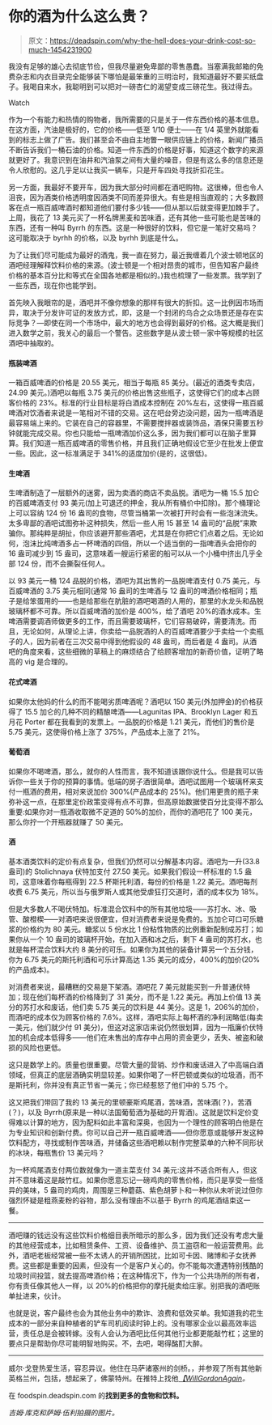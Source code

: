 # 你的酒为什么这么贵？

> 原文：<https://deadspin.com/why-the-hell-does-your-drink-cost-so-much-1454231900>

我没有足够的雄心去彻底节俭，但我尽量避免卑鄙的零售愚蠢。当塞满我邮箱的免费杂志和内衣目录完全能够装下哪怕是最笨重的三明治时，我知道最好不要买纸盘子。我喝自来水，我聪明到可以把对一磅杏仁的渴望变成三磅花生。我过得去。

Watch

作为一个有能力和热情的购物者，我所需要的只是关于一件东西价格的基本信息。在这方面，汽油是极好的，它的价格——低至 1/10 便士——在 1/4 英里外就能看到的标志上做了广告。我们甚至会不由自主地瞥一眼供应链上的价格，新闻广播员不断告诉我们一桶石油的价格。知道一件东西的价格是好事，知道这个数字的来源就更好了。我意识到在油井和汽油泵之间有大量的噪音，但是有这么多的信息还是令人欣慰的。这几乎足以让我买一辆车，只是开车四处寻找折扣花生。

另一方面，我最好不要开车，因为我大部分时间都在酒吧购物。这很棒，但也令人沮丧，因为酒类价格透明度因酒类不同而差异很大。有些是相当直观的；大多数顾客在点一瓶百威啤酒时都知道他们要付多少钱——但从那以后就变得更加棘手了。上周，我花了 13 美元买了一杯名牌黑麦和苦味酒，还有其他一些可能也是苦味的东西，还有一种叫 Byrrh 的东西。这是一种很好的饮料，但它是一笔好交易吗？这可能取决于 byrhh 的价格，以及 byrhh 到底是什么。

为了让我们尽可能成为最好的酒鬼，我一直在努力，最近我缠着几个波士顿地区的酒吧经理解释饮料价格的来源。(波士顿是一个相对昂贵的城市，但告知客户最终价格的基本百分比和等式在全国各地都是相似的。)我也梳理了一些发票。我学到了一些东西，现在你也能学到。

首先映入我眼帘的是，酒吧并不像你想象的那样有很大的折扣。这一比例因市场而异，取决于分发许可证的发放方式，即，这是一个封闭的乌合之众场景还是存在实际竞争？—即使在同一个市场中，最大的地方也会得到最好的价格。这大概是我们进入数学之前，我关心的最后一个警告。这些数字是从波士顿一家中等规模的社区酒吧中抽取的。

#### 瓶装啤酒

一箱百威啤酒的价格是 20.55 美元，相当于每瓶 85 美分。(最近的酒类专卖店，24.99 美元。)酒吧以每瓶 3.75 美元的价格出售这些瓶子，这使得它们的成本占顾客价格的 23%。标准的行业目标是将白酒成本控制在 20%左右，这使得一瓶百威啤酒对饮酒者来说是一笔相对不错的交易。这在吧台旁边没问题，因为一瓶啤酒是最容易端上来的。它装在自己的容器里，不需要搅拌器或装饰品，酒保只需要五秒钟就能完成交易。你也只能给一瓶啤酒加价这么多，因为我们都可以在脑子里算算。我们知道一瓶百威啤酒的零售价格，并且我们正确地假设它至少在批发上便宜一些。因此，这一标准满足于 341%的适度加价(是的，这很低)。

#### 生啤酒

生啤酒制造了一层额外的迷雾，因为卖酒的商店不卖品脱。酒吧为一桶 15.5 加仑的百威啤酒支付 93 美元(加上可退还的押金，我从所有桶价中扣除)。那个桶理论上可以容纳 124 份 16 盎司的食物，尽管当桶第一次被打开时会有一些泡沫流失。太多卑鄙的酒吧试图弥补这种损失，然后一些人用 15 甚至 14 盎司的“品脱”来欺骗你。那纯粹是胡扯，你应该避开那些酒吧，尤其是在你把它们点着之后。无论如何，泡沫比纯啤酒多占一杯啤酒的四倍，所以一个适当倒的一指啤酒头会把你的 16 盎司减少到 15 盎司，这意味着一艘运行紧密的船可以从一个小桶中挤出几乎全部 124 份，而不会撕裂任何人。

以 93 美元一桶 124 品脱的价格，酒吧为其出售的一品脱啤酒支付 0.75 美元，与百威啤酒的 3.75 美元相同(通常 16 盎司的生啤酒与 12 盎司的啤酒价格相同；瓶子是给笨蛋用的——也是给那些在肮脏的酒吧喝酒的人用的，那里的水龙头和品脱玻璃杯都不可靠。所以百威啤酒的加价是 400%，给了酒吧 20%的酒水成本。生啤酒需要调酒师做更多的工作，而且需要玻璃杯，它们容易破碎，需要清洗。而且，无论如何，从理论上讲，你卖给一品脱酒的人的百威啤酒要少于卖给一个卖瓶子的人，因为前者在三次交易中得到他假设的 48 盎司，而后者是 4 盎司。从酒吧的角度来看，这些细微的草稿上的麻烦结合了给顾客增加的新奇价值，证明了略高的 vig 是合理的。

#### 花式啤酒

如果你太他妈的什么的而不能喝劣质啤酒呢？酒吧以 150 美元(外加押金)的价格获得了 15.5 加仑的几种不同的精酿啤酒——Lagunitas IPA、Brooklyn Lager 和五月花 Porter 都在我看到的发票上。一品脱的价格是 1.21 美元，而他们的售价是 5.75 美元，这使得价格上涨了 375%，产品成本上涨了 21%。

#### 葡萄酒

如果你不喝啤酒，那么，就你的人性而言，我不知道该跟你说什么。但是我可以告诉你一些关于你的预算的事情。低端的房子酒很简单。酒吧试图用一个玻璃杯来支付一瓶酒的费用，相对来说加价 300%(产品成本的 25%)。他们用更贵的瓶子来弥补这一点，在那里定价政策变得有点不可靠，但高原始数据使百分比变得不那么重要:如果你对一瓶酒收取微不足道的 50%的加价，而你的酒吧花了 100 美元，那么你拧一个开瓶器就赚了 50 美元。

#### 酒

基本酒类饮料的定价有点复杂，但我们仍然可以分解基本内容。酒吧为一升(33.8 盎司)的 Stolichnaya 伏特加支付 27.50 美元。如果我们假设一杯标准的 1.5 盎司，这意味着你每瓶得到 22.5 杯斯托利酒，每份的价格是 1.22 美元。酒吧每剂收费 6.75 美元，所以当与俄罗斯人或其他受虐狂打交道时，酒的成本仅为 18%。

但是大多数人不喝伏特加。标准混合饮料中的所有其他垃圾——苏打水、冰、吸管、酸橙楔——对酒吧来说很便宜，但对消费者来说是免费的。五加仑可口可乐糖浆的价格约为 80 美元。糖浆以 5 份水比 1 份粘性物质的比例重新配制成苏打；如果你从一个 10 盎司的玻璃杯开始，在加入酒和冰之后，剩下 4 盎司的苏打水，也就是每杯混合饮料大约 8 美分的可乐。如果你为其他的装备计算另一个五分钱，你为 6.75 美元的斯托利酒和可乐计算高达 1.35 美元的成分，400%的加价(20%的产品成本)。

对消费者来说，最糟糕的交易是下架酒。酒吧花 7 美元就能买到一升普通伏特加；现在他们每杯酒的价格降到了 31 美分，而不是 1.22 美元。再加上价值 13 美分的苏打水和废话，他们卖 5.75 美元的饮料是 44 美分。这是 1，206%的加价，而酒吧的成本仅为顾客价格的 7.6%。这样，酒吧实际上每杯酒的净利润略低(每卖一美元，他们就少付 91 美分)，但这对这家店来说仍然很划算，因为一瓶廉价伏特加的机会成本低得多——他们在未售出的库存中占用的资金更少，丢失、被盗和破损的风险也更低。

这只是数学上的。质量也很重要。尽管大量的营销、炒作和废话进入了中高端白酒领域，但真正的底层酒确实明显较差。如果你喝了一杯巴顿或类似的垃圾酒，而不是斯托利，你并没有真正节省一美元；你已经惹怒了他们中的 5.75 个。

这又把我们带回了我的 13 美元的里顿豪斯鸡尾酒，苦味酒，苦味酒(？)，苦酒(？)，以及 Byrrh(原来是一种以法国葡萄酒为基础的开胃酒)。这就是饮料定价变得难以计算的地方，因为配料如此丰富和深奥，也因为一个理性的顾客明白他是在为专业知识和创新付费。你可以自己开一瓶百威啤酒——但你愿意或能够开发这种饮料配方，寻找或制作苦味酒，并储备这些酒吧赖以制作完整菜单的六种不同形状的冰块，每瓶售价 13 美元吗？

为一杯鸡尾酒支付两位数就像为一道主菜支付 34 美元:这并不适合所有人，但这并不意味着这是敲竹杠。如果你愿意忘记一磅鸡肉的零售价格，而只是享受一些怪异的美味，5 盎司的鸡肉，周围是三种蘑菇、紫色胡萝卜和一种你从未听说过但你强烈怀疑是粗燕麦粉的谷物，那么没有理由不以基于 Byrrh 的鸡尾酒结束这一餐。

* * *

酒吧赚的钱远没有这些饮料价格细目表所暗示的那么多，因为我们还没有考虑大量的其他经营成本，比如租赁条件、工资、设备维护、员工盗窃和一般运营费用。此外，酒吧老板经常被一些不太诱人的开销所困扰，比如可卡因、赌博和子女抚养费。这些都是重要的因素，但没有一个是客户关心的。你不能每次遭遇特别残酷的垃圾时间投篮，就去提高啤酒价格；在这种情况下，作为一个公共场所的所有者，你有责任像其他人一样，以 20%的价格把你的摩托艇卖给庄家。别把我的酒吧账单扯进来，伙计。

也就是说，客户最终也会为其他业务中的欺诈、浪费和低效买单。我知道我的花生成本的一部分来自种植者的铲车司机阅读时钟上的。没有哪家企业以最高效率运营，责任总是会被转嫁。没有人会认为酒吧比任何其他行业都更能敲竹杠；这里的要点只是帮助你尽可能明智地购买。不，去吧，喝得酩酊大醉。

* * *

威尔·戈登热爱生活，容忍异议。他住在马萨诸塞州的剑桥。，并参观了所有其他新英格兰州，包括，想起来了，佛蒙特州。在推特上找他[*【WillGordonAgain*](https://twitter.com/willgordonagain)*。*

在 foodspin.deadspin.com 的[](http://foodspin.deadspin.com)**找到更多的食物和饮料。**

*吉姆·库克和萨姆·伍利拍摄的图片。*